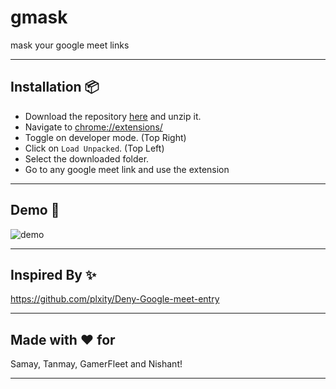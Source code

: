 # gmask
mask your google meet links

---
## Installation 📦
- Download the repository [here](https://github.com/nmnjn/gmask/archive/refs/heads/main.zip) and unzip it.
- Navigate to [chrome://extensions/](chrome://extensions/)
- Toggle on developer mode. (Top Right)
- Click on `Load Unpacked`. (Top Left)
- Select the downloaded folder.
- Go to any google meet link and use the extension
---

## Demo 🍿

![demo](./demo.gif)

---

## Inspired By ✨

https://github.com/plxity/Deny-Google-meet-entry

---

## Made with ♥️ for

Samay, Tanmay, GamerFleet and Nishant!

---